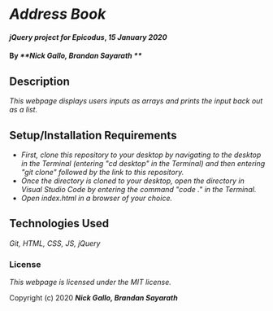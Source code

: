 # _Address Book_

#### _jQuery project for Epicodus_, _15 January 2020_

#### By _**Nick Gallo, Brandan Sayarath **_

## Description

_This webpage displays users inputs as arrays and prints the input back out as a list._

## Setup/Installation Requirements

* _First, clone this repository to your desktop by navigating to the desktop in the Terminal (entering "cd desktop" in the Terminal) and then entering "git clone" followed by the link to this repository._
* _Once the directory is cloned to your desktop, open the directory in Visual Studio Code by entering the command "code ." in the Terminal._
* _Open index.html in a browser of your choice._

## Technologies Used

_Git, HTML, CSS, JS, jQuery_

### License

*This webpage is licensed under the MIT license.*

Copyright (c) 2020 **_Nick Gallo, Brandan Sayarath_**

